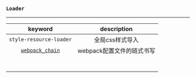 ### **`Loader`**

---



|                           keyword                            |        description        |
| :----------------------------------------------------------: | :-----------------------: |
|                   `style-resource-loader`                    |      全局css样式导入      |
| [`webpack_chain`](https://github.com/neutrinojs/webpack-chain) | webpack配置文件的链式书写 |
|                                                              |                           |
|                                                              |                           |
|                                                              |                           |
|                                                              |                           |
|                                                              |                           |
|                                                              |                           |
|                                                              |                           |

